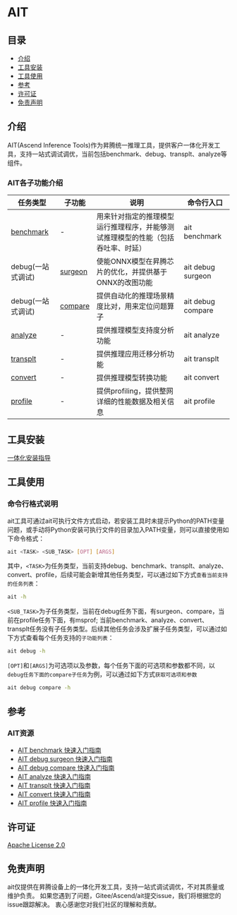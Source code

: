 #  AIT

## 目录
- [介绍](#介绍)
- [工具安装](#工具安装)
- [工具使用](#工具使用)
- [参考](#参考)
- [许可证](#许可证)
- [免责声明](#免责声明)

## 介绍
AIT(Ascend Inference Tools)作为昇腾统一推理工具，提供客户一体化开发工具，支持一站式调试调优，当前包括benchmark、debug、transplt、analyze等组件。

### AIT各子功能介绍
| 任务类型                                    | 子功能                                   | 说明                                       | 命令行入口             |
|-------------------------------------------|-----------------------------------------|------------------------------------------|-------------------|
| [benchmark](docs/benchmark/README.md)     | -                                       | 用来针对指定的推理模型运行推理程序，并能够测试推理模型的性能（包括吞吐率、时延） | ait benchmark     |
| debug(一站式调试)                           | [surgeon](docs/debug/surgeon/README.md) | 使能ONNX模型在昇腾芯片的优化，并提供基于ONNX的改图功能                    | ait debug surgeon |
| debug(一站式调试)                           | [compare](docs/debug/compare/README.md) | 提供自动化的推理场景精度比对，用来定位问题算子                             | ait debug compare |
| [analyze](components/analyze/README.md)   | -                                       | 提供推理模型支持度分析功能                                              | ait analyze       |
| [transplt](components/transplt/README.md) | -                                       | 提供推理应用迁移分析功能                                               | ait transplt      |
| [convert](components/convert/README.md)   | -                                       | 提供推理模型转换功能                                                  | ait convert       |
| [profile](components/profile/msprof/README.md)  | - | 提供profiling，提供整网详细的性能数据及相关信息                         | ait profile  |


## 工具安装
[一体化安装指导](docs/install/README.md) 


## 工具使用

### 命令行格式说明

ait工具可通过ait可执行文件方式启动，若安装工具时未提示Python的PATH变量问题，或手动将Python安装可执行文件的目录加入PATH变量，则可以直接使用如下命令格式：

```bash
ait <TASK> <SUB_TASK> [OPT] [ARGS]
```


其中，```<TASK>```为任务类型，当前支持debug、benchmark、transplt、analyze、convert、profile，后续可能会新增其他任务类型，可以通过如下方式```查看当前支持的任务列表```：

```bash
ait -h
```

```<SUB_TASK>```为子任务类型，当前在debug任务下面，有surgeon、compare，当前在profile任务下面，有msprof;
当前benchmark、analyze、convert、transplt任务没有子任务类型。后续其他任务会涉及扩展子任务类型，可以通过如下方式查看每个任务支持的```子功能列表```：

```bash
ait debug -h
```


```[OPT]```和```[ARGS]```为可选项以及参数，每个任务下面的可选项和参数都不同，以```debug任务下面的compare子任务```为例，可以通过如下方式```获取可选项和参数```


```bash
ait debug compare -h
```

## 参考

### AIT资源

* [AIT benchmark 快速入门指南](docs/benchmark/README.md)
* [AIT debug surgeon 快速入门指南](docs/debug/surgeon/README.md)
* [AIT debug compare 快速入门指南](docs/debug/compare/README.md)
* [AIT analyze 快速入门指南](components/analyze/README.md)
* [AIT transplt 快速入门指南](components/transplt/README.md)
* [AIT convert 快速入门指南](components/convert/README.md)
* [AIT profile 快速入门指南](components/profile/msprof/README.md)

## 许可证

[Apache License 2.0](LICENSE)


## 免责声明

ait仅提供在昇腾设备上的一体化开发工具，支持一站式调试调优，不对其质量或维护负责。
如果您遇到了问题，Gitee/Ascend/ait提交issue，我们将根据您的issue跟踪解决。
衷心感谢您对我们社区的理解和贡献。

